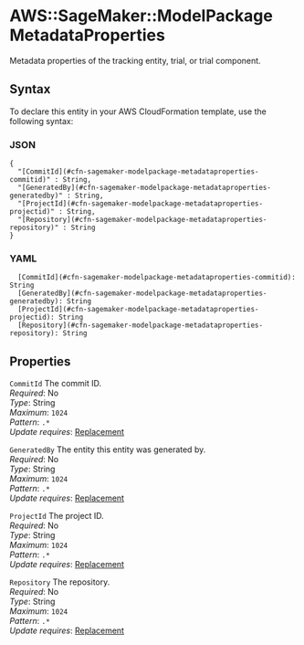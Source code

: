 # AWS::SageMaker::ModelPackage MetadataProperties<a name="aws-properties-sagemaker-modelpackage-metadataproperties"></a>

Metadata properties of the tracking entity, trial, or trial component\.

## Syntax<a name="aws-properties-sagemaker-modelpackage-metadataproperties-syntax"></a>

To declare this entity in your AWS CloudFormation template, use the following syntax:

### JSON<a name="aws-properties-sagemaker-modelpackage-metadataproperties-syntax.json"></a>

```
{
  "[CommitId](#cfn-sagemaker-modelpackage-metadataproperties-commitid)" : String,
  "[GeneratedBy](#cfn-sagemaker-modelpackage-metadataproperties-generatedby)" : String,
  "[ProjectId](#cfn-sagemaker-modelpackage-metadataproperties-projectid)" : String,
  "[Repository](#cfn-sagemaker-modelpackage-metadataproperties-repository)" : String
}
```

### YAML<a name="aws-properties-sagemaker-modelpackage-metadataproperties-syntax.yaml"></a>

```
  [CommitId](#cfn-sagemaker-modelpackage-metadataproperties-commitid): String
  [GeneratedBy](#cfn-sagemaker-modelpackage-metadataproperties-generatedby): String
  [ProjectId](#cfn-sagemaker-modelpackage-metadataproperties-projectid): String
  [Repository](#cfn-sagemaker-modelpackage-metadataproperties-repository): String
```

## Properties<a name="aws-properties-sagemaker-modelpackage-metadataproperties-properties"></a>

`CommitId`  <a name="cfn-sagemaker-modelpackage-metadataproperties-commitid"></a>
The commit ID\.  
*Required*: No  
*Type*: String  
*Maximum*: `1024`  
*Pattern*: `.*`  
*Update requires*: [Replacement](https://docs.aws.amazon.com/AWSCloudFormation/latest/UserGuide/using-cfn-updating-stacks-update-behaviors.html#update-replacement)

`GeneratedBy`  <a name="cfn-sagemaker-modelpackage-metadataproperties-generatedby"></a>
The entity this entity was generated by\.  
*Required*: No  
*Type*: String  
*Maximum*: `1024`  
*Pattern*: `.*`  
*Update requires*: [Replacement](https://docs.aws.amazon.com/AWSCloudFormation/latest/UserGuide/using-cfn-updating-stacks-update-behaviors.html#update-replacement)

`ProjectId`  <a name="cfn-sagemaker-modelpackage-metadataproperties-projectid"></a>
The project ID\.  
*Required*: No  
*Type*: String  
*Maximum*: `1024`  
*Pattern*: `.*`  
*Update requires*: [Replacement](https://docs.aws.amazon.com/AWSCloudFormation/latest/UserGuide/using-cfn-updating-stacks-update-behaviors.html#update-replacement)

`Repository`  <a name="cfn-sagemaker-modelpackage-metadataproperties-repository"></a>
The repository\.  
*Required*: No  
*Type*: String  
*Maximum*: `1024`  
*Pattern*: `.*`  
*Update requires*: [Replacement](https://docs.aws.amazon.com/AWSCloudFormation/latest/UserGuide/using-cfn-updating-stacks-update-behaviors.html#update-replacement)